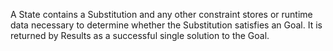 A State contains a Substitution and any other constraint stores or runtime data necessary to determine whether the Substitution satisfies an Goal. It is returned by Results as a successful single solution to the Goal.